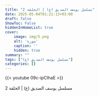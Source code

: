 ```yaml
---
title: "مسلسل يوسف الصديق (ع) | الحلقة 2"
date: 2025-05-04T01:21:13+03:00
draft: false
ShowToc: False
hiddenInHomeList: true
cover:
    image: img/5.png
    alt: 'صورة'
    caption: ''
    hidden: true
summary: ""
tags: ["مسلسل يوسف الصديق (ع)"]
categories: []
---
```


{{< youtube 09c-ipCIhaE >}}  
 <br>
مسلسل يوسف الصديق (ع) | الحلقة 2